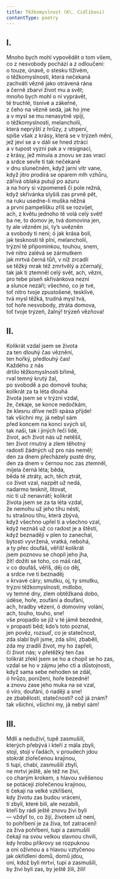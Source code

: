 ```yaml
---
title: Těžkomyslnost (K\. Cidlíkovi)
contentType: poetry
---
```


## I.

Mnoho bych mohl vypovědět o tom všem,  
co z nesvobody pochází a z odloučení:  
o touze, únavě, o stesku tíživém,  
o těžkomyslnosti, která nečekaná  
zachvátí vězně jako otrávená rána  
a černě zbarví život mu a svět;  
mnoho bych mohl o ní vyprávět,  
té truchlé, tísnivé a zákeřné,  
z čeho na vězně sedá, jak ho jme  
a v mysl se mu nenasytně vpíjí,  
o těžkomyslnosti, melancholii,  
která neprýští z hrůzy, z utrpení,  
spíše však z krásy, která se v trýzeň mění,  
jež jeví se a v dáli se hned ztrácí  
a v tupost vyzní pak a v resignaci,  
z krásy, jež minula a znovu se zas vrací  
a srdce sevře ti tak nečekaně  
v dnu slunečném, když jarní vítr vane,  
když jitro prodírá se oparem mlh vzhůru,  
zářivá oblaka putují po azuru  
a na hory si vzpomeneš či pole režná,  
když skřivánka slyšíš zas prvně pět,  
na ruku usedne-li muška něžná  
a první pampelišku zříš se rozvíjet,  
ach, z květu jednoho tě volá celý svět!  
ba ne, to domov je, tvá domovina jen,  
ty ale vězněm jsi, ty’s uvězněn  
a svobody ti není; ó jak krása bolí,  
jak teskností tě plní, melancholií,  
trýzní tě připomínkou, touhou, snem,  
tvé nitro zalévá se zármutkem  
jak mrtvá černá tůň, v níž zrcadlí  
se těžký mrak též zmrtvělý a zčernalý,  
tak jak ti ztemněl celý svět, ach, vězni,  
pro tebe píseň skřivánkova nezní  
a slunce nezáří; všechno, co je tvé,  
toť nitro tvoje zpustošené, tesklivé,  
tvá mysl těžká, trudná mysl tvá,  
toť hoře nesvobody, ztráta domova,  
toť tvoje trýzeň, žalný! trýzeň vězňova!

## II.

Kolikrát vzdal jsem se života  
za ten dlouhý čas věznění,  
ten hořký, předlouhý čas!  
Každého z nás  
drtilo těžkomyslnosti břímě,  
rval temný krutý žal,  
po svobodě a po domově touha;  
kolikrát za ta léta dlouhá  
života jsem se v trýzni vzdal,  
že, čekaje, se konce nedočkám,  
že klesnu dříve nežli spása přijde!  
tak všichni my, já nebyl sám  
před koncem na konci svých sil,  
tak naši, tak i jiných řečí lidé,  
život, ach život nás už netěšil,  
ten život rmutný a zlem těhotný  
radostí žádných už pro nás neměl;  
den za dnem přecházely pusté dny,  
den za dnem v černou noc zas ztemněl,  
míjela černá léta; běda,  
běda té ztráty, ach, těch ztrát,  
co život vzal, nazpět už nedá,  
nadarmo tesknit, litovat,  
nic ti už nenavrátí; kolikrát  
života jsem se za ta léta vzdal,  
že nemohu už jeho tíhu nésti,  
tu strašnou tíhu, která zbývá,  
když všechno upřel ti a všechno vzal,  
když neznáš už co radost je a štěstí,  
když beznaději v plen to zanechal,  
bytosti vyvržená, vratká, nebohá,  
a ty přec doufáš, věříš! kolikrát  
jsem poznovu se chopil jeho jha,  
žít! dožíti se toho, co máš rád,  
v co doufáš, věříš, děj co děj,  
a srdce rve ti beznaděj  
v krvavé cáry; smutku, oj, ty smutku,  
trýzni těžkomyslnosti, mdlobo,  
vy temné dny, zlem obtěžkaná dobo,  
úděse, hoře, zoufání a doufání,  
ach, hradby vězení, ó domoviny volání,  
ach, touho, touho, sne!  
vše propadlo se již v té jámě bezedné,  
v propasti běd; kdo’s toto poznal,  
jen pověz, rozsuď, co je statečnost,  
zda slabí byli jsme, zda silni, zbabělí,  
zda my zradili život, my ho zapřeli,  
či život nás; v přetěžký ten čas  
tolikrát zřekl jsem se ho a chopil se ho zas,  
vzdal se ho v zájmu jeho cti a důstojnosti,  
když sama sebe nehoden se zdál,  
ó hrůzo, ponížení, hoře bezedné!  
a znovu zase jeho muka na se vzal,  
ó víro, doufání, ó naději a sne!  
ze zbabělosti, statečnosti? což já znám?  
tak všichni, všichni my, já nebyl sám!

## III.

Mdlí a neduživí, tupě zasmušilí,  
kterých přebývá i kteří z mála zbyli,  
stojí, stojí v řadách, v proudech jdou  
stokrát zlořečenou krajinou,  
ti tupí, chabí, zasmušilí zbylí,  
ne mrtvi ještě, ale též ne živi,  
co charým krokem, s hlavou svěšenou  
se potácejí zlořečenou krajinou,  
ti čekají na velké vzkříšení,  
kdy životu zas budou vráceni,  
ti zbylí, které bili, ale nezabili,  
kteří by rádi ještě znovu živi byli  
— vždyť to, co žijí, životem už není,  
to pohřbení je za živa, toť zatracení!  
za živa pohřbeni, tupí a zasmušilí  
čekají na svou velkou slavnou chvíli,  
kdy hrobu příkrovy se rozpuknou  
a oni oživnou a s hlavou vztyčenou  
jak okřídleni domů, domů jdou,  
oni, kdož byli mrtví, tupí a zasmušilí,  
by živi byli zas, by ještě žili, žili!

